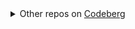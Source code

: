 <details>
<summary>Other repos on <a href="https://codeberg.org/shreyasminocha">Codeberg</a></summary>

<li><a href="https://codeberg.org/shreyasminocha/uni-notes">uni-notes</a></li>
<li><a href="https://codeberg.org/shreyasminocha/cryptopals">cryptopals</a></li>
<li><a href="https://codeberg.org/shreyasminocha/codeskulptor-cli">codeskulptor-cli</a></li>
<li><a href="https://codeberg.org/shreyasminocha/clone-reddit-wiki">clone-reddit-wiki</a></li>
<li><a href="https://codeberg.org/shreyasminocha/leetcode-problem-scrape/">leetcode-scrape</a></li>
<li><a href="https://codeberg.org/shreyasminocha/groupme-dl/">groupme-dl</a></li>
<li><a href="https://codeberg.org/shreyasminocha/biblatex-wayback/">biblatex-wayback</a></li>
<li><a href="https://codeberg.org/shreyasminocha/dotfiles">dotfiles</a></li>
</details>
